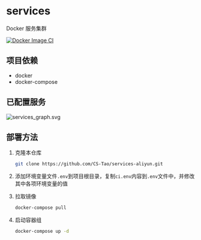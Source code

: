 # services

Docker 服务集群

[![Docker Image CI](https://github.com/CS-Tao/services-aliyun/workflows/Docker%20Compose%20CI/badge.svg)](https://github.com/CS-Tao/services-aliyun/actions)

## 项目依赖

- docker
- docker-compose

## 已配置服务

![services_graph.svg](https://home.cs-tao.cc/services-aliyun/services_graph.svg)

## 部署方法

1. 克隆本仓库

   ```bash
   git clone https://github.com/CS-Tao/services-aliyun.git
   ```

1. 添加环境变量文件`.env`到项目根目录，复制`ci.env`内容到`.env`文件中，并修改其中各项环境变量的值

1. 拉取镜像

   ```bash
   docker-compose pull
   ```

1. 启动容器组

   ```bash
   docker-compose up -d
   ```
